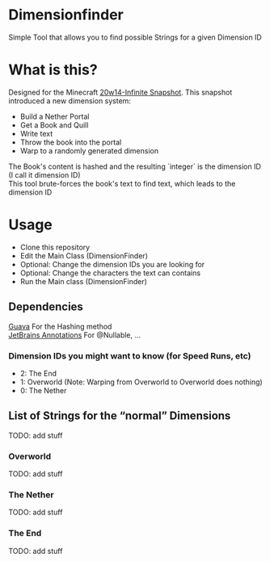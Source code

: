 # Dimensionfinder

Simple Tool that allows you to find possible Strings for a given Dimension ID

# What is this?

Designed for the Minecraft [20w14-Infinite Snapshot](https://minecraft.fandom.com/wiki/Java_Edition_20w14%E2%88%9E).
This snapshot introduced a new dimension system:<br>
<ul>
<li>Build a Nether Portal</li>
<li>Get a Book and Quill</li>
<li>Write text</li>
<li>Throw the book into the portal</li>
<li>Warp to a randomly generated dimension</li>
</ul>
The Book's content is hashed and the resulting `integer` is the dimension ID (I call it dimension ID)<br>
This tool brute-forces the book's text to find text, which leads to the dimension ID

# Usage

<ul>
<li>Clone this repository</li>
<li>Edit the Main Class (DimensionFinder)</li>
<li>Optional: Change the dimension IDs you are looking for</li>
<li>Optional: Change the characters the text can contains</li>
<li>Run the Main class (DimensionFinder)</li>
</ul>

## Dependencies

[Guava](https://mvnrepository.com/artifact/com.google.guava/guava) For the Hashing method<br>
[JetBrains Annotations](https://mvnrepository.com/artifact/org.jetbrains/annotations) For @Nullable, …

### Dimension IDs you might want to know (for Speed Runs, etc)

<ul>
<li>2: The End</li>
<li>1: Overworld (Note: Warping from Overworld to Overworld does nothing)</li>
<li>0: The Nether</li>
</ul>

## List of Strings for the “normal” Dimensions

TODO: add stuff

### Overworld

TODO: add stuff

### The Nether

TODO: add stuff

### The End

TODO: add stuff